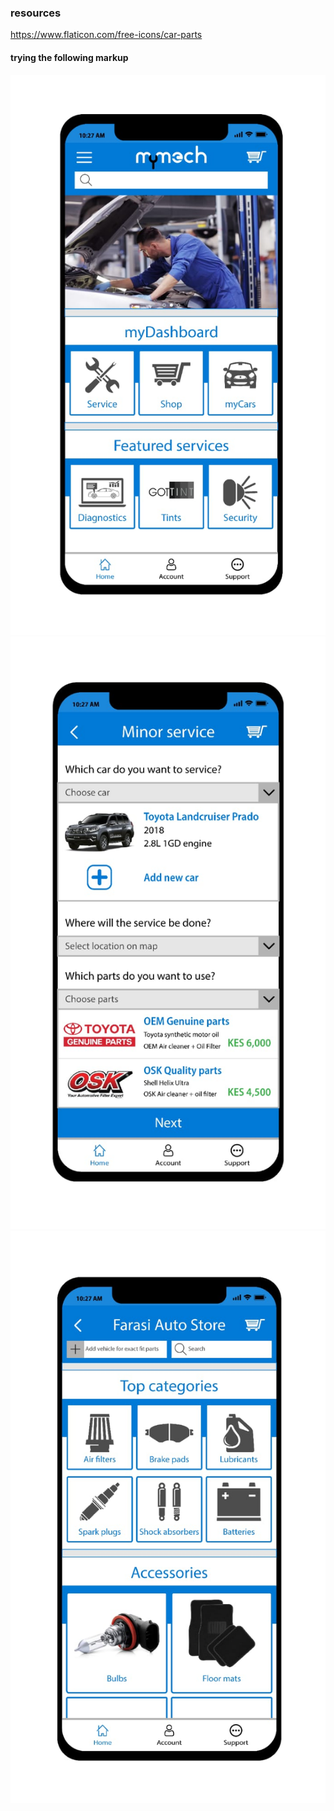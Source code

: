 ### resources 
https://www.flaticon.com/free-icons/car-parts

#### trying the following markup


![screenshot](images/imagetwo.jpeg)
![screenshot](images/imagethree.jpeg)
![screenshot](images/image4.jpeg)

